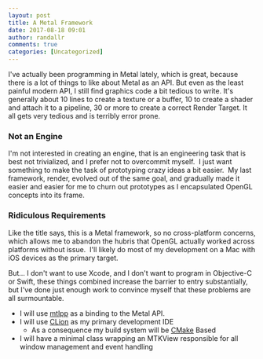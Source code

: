 ```yaml
---
layout: post
title: A Metal Framework
date: 2017-08-18 09:01
author: randallr
comments: true
categories: [Uncategorized]
---
```

I've actually been programming in Metal lately, which is great, because there is a lot of things to like about Metal as an API. But even as the least painful modern API, I still find graphics code a bit tedious to write. It's generally about 10 lines to create a texture or a buffer, 10 to create a shader and attach it to a pipeline, 30 or more to create a correct Render Target. It all gets very tedious and is terribly error prone.
<h3>Not an Engine</h3>
I'm not interested in creating an engine, that is an engineering task that is best not trivialized, and I prefer not to overcommit myself.  I just want something to make the task of prototyping crazy ideas a bit easier.  My last framework, render, evolved out of the same goal, and gradually made it easier and easier for me to churn out prototypes as I encapsulated OpenGL concepts into its frame.
<h3>Ridiculous Requirements</h3>
Like the title says, this is a Metal framework, so no cross-platform concerns, which allows me to abandon the hubris that OpenGL actually worked across platforms without issue.  I'll likely do most of my development on a Mac with iOS devices as the primary target.

But... I don't want to use Xcode, and I don't want to program in Objective-C or Swift, these things combined increase the barrier to entry substantially, but I've done just enough work to convince myself that these problems are all surmountable.
<ul>
	<li>I will use <a href="https://github.com/naleksiev/mtlpp">mtlpp</a> as a binding to the Metal API.</li>
	<li>I will use <a href="https://www.jetbrains.com/clion/specials/clion/clion.html?gclid=EAIaIQobChMIgZGxjpPh1QIVCJV-Ch0lbAs8EAAYASAAEgLsyvD_BwE&amp;gclsrc=aw.ds.ds&amp;dclid=CPme5o-T4dUCFRV7fgodieoLcg">CLion</a> as my primary development IDE
<ul>
	<li>As a consequence my build system will be <a href="https://cmake.org">CMake</a> Based</li>
</ul>
</li>
	<li>I will have a minimal class wrapping an MTKView responsible for all window management and event handling</li>
</ul>
